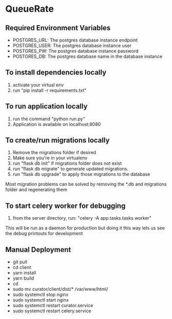 # QueueRate

## Required Environment Variables

* POSTGRES_URL: The postgres database instance endpoint
* POSTGRES_USER: The postgres database instance user
* POSTGRES_PW: The postgres database instance password
* POSTGRES_DB: The postgres database name in the database instance

## To install dependencies locally
1) activate your virtual env
2) run "pip install -r requirements.txt"

## To run application locally
1) run the command "python run.py"
2) Application is available on localhost:8080

## To create/run migrations locally

1) Remove the migrations folder if desired
2) Make sure you're in your virtualenv
3) run "flask db init" if migrations folder does not exist
4) run "flask db migrate" to generate updated migrations.  
5) run "flask db upgrade" to apply those migrations to the database

Most migration problems can be solved by removing the *.db and migrations folder and regenerating them

## To start celery worker for debugging
1) from the server directory, run:
"celery -A app.tasks.tasks worker"

This will be run as a daemon for production but doing it this way lets us see the debug printouts for development

## Manual Deployment

* git pull
* cd client
* yarn install
* yarn build
* cd
* sudo mv curator/client/dist/* /var/www/html/
* sudo systemctl stop nginx
* sudo systemctl start nginx
* sudo systemctl restart curator.service
* sudo systemctl restart celery.service